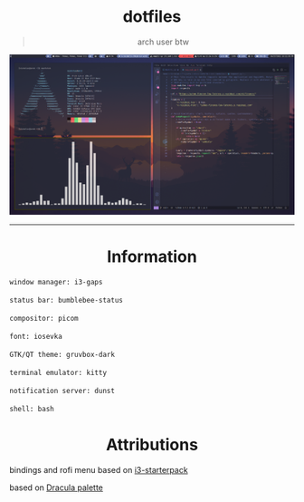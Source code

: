 <div align="center">
    <h1>dotfiles</h1>
    <blockquote>
        <p>arch user btw</p>
    </blockquote>
</div>


![dotfile preview](https://github.com/NuIlifies/dotfiles/blob/main/preview.png?raw=true)

---

<div align="center">
    <h1>Information</h1>
</div>

```
window manager: i3-gaps

status bar: bumblebee-status

compositor: picom

font: iosevka

GTK/QT theme: gruvbox-dark

terminal emulator: kitty

notification server: dunst

shell: bash
````


<div align="center">
    <h1>Attributions</h1>
</div>

bindings and rofi menu based on [i3-starterpack](https://github.com/addy-dclxvi/i3-starterpack)

based on [Dracula palette](https://github.com/dracula/dracula-theme)
